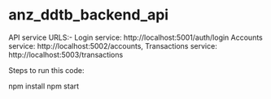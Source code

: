# anz_ddtb_backend_api
API service URLS:-
Login service: http://localhost:5001/auth/login 
Accounts service: http://localhost:5002/accounts,
Transactions service: http://localhost:5003/transactions

Steps to run this code:

npm install
npm start
